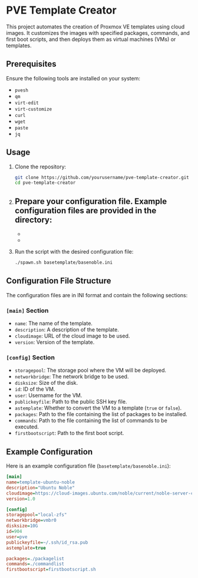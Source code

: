 # PVE Template Creator

This project automates the creation of Proxmox VE templates using cloud images. It customizes the images with specified packages, commands, and first boot scripts, and then deploys them as virtual machines (VMs) or templates.

## Prerequisites

Ensure the following tools are installed on your system:

- `pvesh`
- `qm`
- `virt-edit`
- `virt-customize`
- `curl`
- `wget`
- `paste`
- `jq`

## Usage

1. Clone the repository:
    ```sh
    git clone https://github.com/yourusername/pve-template-creator.git
    cd pve-template-creator
    ```

2. Prepare your configuration file. Example configuration files are provided in the  directory:
    - 
    - 
    - 

3. Run the  script with the desired configuration file:
    ```sh
    ./spawn.sh basetemplate/basenoble.ini
    ```

## Configuration File Structure

The configuration files are in INI format and contain the following sections:

### `[main]` Section

- `name`: The name of the template.
- `description`: A description of the template.
- `cloudimage`: URL of the cloud image to be used.
- `version`: Version of the template.

### `[config]` Section

- `storagepool`: The storage pool where the VM will be deployed.
- `networkbridge`: The network bridge to be used.
- `disksize`: Size of the disk.
- `id`: ID of the VM.
- `user`: Username for the VM.
- `publickeyfile`: Path to the public SSH key file.
- `astemplate`: Whether to convert the VM to a template (`true` or `false`).
- `packages`: Path to the file containing the list of packages to be installed.
- `commands`: Path to the file containing the list of commands to be executed.
- `firstbootscript`: Path to the first boot script.

## Example Configuration

Here is an example configuration file (`basetemplate/basenoble.ini`):

```ini
[main]
name=template-ubuntu-noble
description="Ubuntu Noble"
cloudimage=https://cloud-images.ubuntu.com/noble/current/noble-server-cloudimg-amd64.img
version=1.0

[config]
storagepool="local-zfs"
networkbridge=vmbr0
disksize=10G
id=904
user=pve
publickeyfile=~/.ssh/id_rsa.pub
astemplate=true

packages=./packagelist
commands=./commandlist
firstbootscript=firstbootscript.sh
